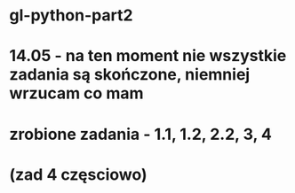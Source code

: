 # gl-python-part2

# 14.05 - na ten moment nie wszystkie zadania są skończone, niemniej wrzucam co mam
# zrobione zadania - 1.1, 1.2, 2.2, 3, 4
# (zad 4 częsciowo)

